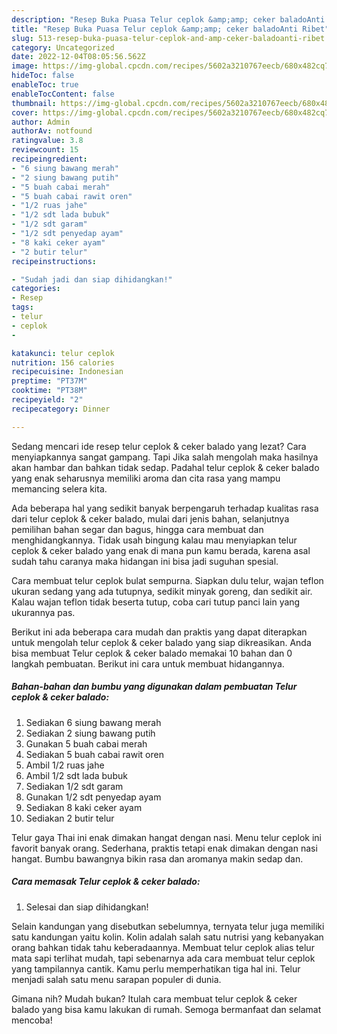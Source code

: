 ```yaml
---
description: "Resep Buka Puasa Telur ceplok &amp;amp; ceker baladoAnti Ribet"
title: "Resep Buka Puasa Telur ceplok &amp;amp; ceker baladoAnti Ribet"
slug: 513-resep-buka-puasa-telur-ceplok-and-amp-ceker-baladoanti-ribet
category: Uncategorized
date: 2022-12-04T08:05:56.562Z
image: https://img-global.cpcdn.com/recipes/5602a3210767eecb/680x482cq70/telur-ceplok-ceker-balado-foto-resep-utama.jpg
hideToc: false
enableToc: true
enableTocContent: false
thumbnail: https://img-global.cpcdn.com/recipes/5602a3210767eecb/680x482cq70/telur-ceplok-ceker-balado-foto-resep-utama.jpg
cover: https://img-global.cpcdn.com/recipes/5602a3210767eecb/680x482cq70/telur-ceplok-ceker-balado-foto-resep-utama.jpg
author: Admin
authorAv: notfound
ratingvalue: 3.8
reviewcount: 15
recipeingredient:
- "6 siung bawang merah"
- "2 siung bawang putih"
- "5 buah cabai merah"
- "5 buah cabai rawit oren"
- "1/2 ruas jahe"
- "1/2 sdt lada bubuk"
- "1/2 sdt garam"
- "1/2 sdt penyedap ayam"
- "8 kaki ceker ayam"
- "2 butir telur"
recipeinstructions:

- "Sudah jadi dan siap dihidangkan!"
categories:
- Resep
tags:
- telur
- ceplok
- 

katakunci: telur ceplok  
nutrition: 156 calories
recipecuisine: Indonesian
preptime: "PT37M"
cooktime: "PT38M"
recipeyield: "2"
recipecategory: Dinner

---
```



Sedang mencari ide resep telur ceplok &amp; ceker balado yang lezat? Cara menyiapkannya sangat gampang. Tapi Jika salah mengolah maka hasilnya akan hambar dan bahkan tidak sedap. Padahal telur ceplok &amp; ceker balado yang enak seharusnya memiliki aroma dan cita rasa yang mampu memancing selera kita.


Ada beberapa hal yang sedikit banyak berpengaruh terhadap kualitas rasa dari telur ceplok &amp; ceker balado, mulai dari jenis bahan, selanjutnya pemilihan bahan segar dan bagus, hingga cara membuat dan menghidangkannya. Tidak usah bingung kalau mau menyiapkan telur ceplok &amp; ceker balado yang enak di mana pun kamu berada, karena asal sudah tahu caranya maka hidangan ini bisa jadi suguhan spesial.

Cara membuat telur ceplok bulat sempurna. Siapkan dulu telur, wajan teflon ukuran sedang yang ada tutupnya, sedikit minyak goreng, dan sedikit air. Kalau wajan teflon tidak beserta tutup, coba cari tutup panci lain yang ukurannya pas.


Berikut ini ada beberapa cara mudah dan praktis yang dapat diterapkan untuk mengolah telur ceplok &amp; ceker balado yang siap dikreasikan. Anda bisa membuat Telur ceplok &amp; ceker balado memakai 10 bahan dan 0 langkah pembuatan. Berikut ini cara untuk membuat hidangannya.

<!--inarticleads1-->

##### Bahan-bahan dan bumbu yang digunakan dalam pembuatan Telur ceplok &amp; ceker balado:

1. Sediakan 6 siung bawang merah
1. Sediakan 2 siung bawang putih
1. Gunakan 5 buah cabai merah
1. Sediakan 5 buah cabai rawit oren
1. Ambil 1/2 ruas jahe
1. Ambil 1/2 sdt lada bubuk
1. Sediakan 1/2 sdt garam
1. Gunakan 1/2 sdt penyedap ayam
1. Sediakan 8 kaki ceker ayam
1. Sediakan 2 butir telur


Telur gaya Thai ini enak dimakan hangat dengan nasi. Menu telur ceplok ini favorit banyak orang. Sederhana, praktis tetapi enak dimakan dengan nasi hangat. Bumbu bawangnya bikin rasa dan aromanya makin sedap dan. 

<!--inarticleads2-->

##### Cara memasak Telur ceplok &amp; ceker balado:


1. Selesai dan siap dihidangkan!

Selain kandungan yang disebutkan sebelumnya, ternyata telur juga memiliki satu kandungan yaitu kolin. Kolin adalah salah satu nutrisi yang kebanyakan orang bahkan tidak tahu keberadaannya. Membuat telur ceplok alias telur mata sapi terlihat mudah, tapi sebenarnya ada cara membuat telur ceplok yang tampilannya cantik. Kamu perlu memperhatikan tiga hal ini. Telur menjadi salah satu menu sarapan populer di dunia. 

Gimana nih? Mudah bukan? Itulah cara membuat telur ceplok &amp; ceker balado yang bisa kamu lakukan di rumah. Semoga bermanfaat dan selamat mencoba!
